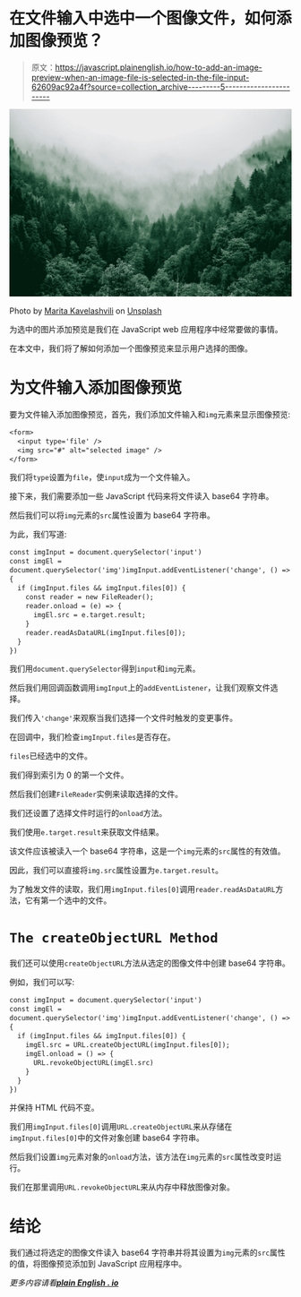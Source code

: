 # 在文件输入中选中一个图像文件，如何添加图像预览？

> 原文：<https://javascript.plainenglish.io/how-to-add-an-image-preview-when-an-image-file-is-selected-in-the-file-input-62609ac92a4f?source=collection_archive---------5----------------------->

![](img/5c727b2635d4d9fe927656c55cd090af.png)

Photo by [Marita Kavelashvili](https://unsplash.com/@maritafox?utm_source=medium&utm_medium=referral) on [Unsplash](https://unsplash.com?utm_source=medium&utm_medium=referral)

为选中的图片添加预览是我们在 JavaScript web 应用程序中经常要做的事情。

在本文中，我们将了解如何添加一个图像预览来显示用户选择的图像。

# 为文件输入添加图像预览

要为文件输入添加图像预览，首先，我们添加文件输入和`img`元素来显示图像预览:

```
<form>
  <input type='file' />
  <img src="#" alt="selected image" />
</form>
```

我们将`type`设置为`file`，使`input`成为一个文件输入。

接下来，我们需要添加一些 JavaScript 代码来将文件读入 base64 字符串。

然后我们可以将`img`元素的`src`属性设置为 base64 字符串。

为此，我们写道:

```
const imgInput = document.querySelector('input')
const imgEl = document.querySelector('img')imgInput.addEventListener('change', () => {
  if (imgInput.files && imgInput.files[0]) {
    const reader = new FileReader();
    reader.onload = (e) => {
      imgEl.src = e.target.result;
    }
    reader.readAsDataURL(imgInput.files[0]);
  }
})
```

我们用`document.querySelector`得到`input`和`img`元素。

然后我们用回调函数调用`imgInput`上的`addEventListener`，让我们观察文件选择。

我们传入`'change'`来观察当我们选择一个文件时触发的变更事件。

在回调中，我们检查`imgInput.files`是否存在。

`files`已经选中的文件。

我们得到索引为 0 的第一个文件。

然后我们创建`FileReader`实例来读取选择的文件。

我们还设置了选择文件时运行的`onload`方法。

我们使用`e.target.result`来获取文件结果。

该文件应该被读入一个 base64 字符串，这是一个`img`元素的`src`属性的有效值。

因此，我们可以直接将`img.src`属性设置为`e.target.result`。

为了触发文件的读取，我们用`imgInput.files[0]`调用`reader.readAsDataURL`方法，它有第一个选中的文件。

# `The createObjectURL Method`

我们还可以使用`createObjectURL`方法从选定的图像文件中创建 base64 字符串。

例如，我们可以写:

```
const imgInput = document.querySelector('input')
const imgEl = document.querySelector('img')imgInput.addEventListener('change', () => {
  if (imgInput.files && imgInput.files[0]) {
    imgEl.src = URL.createObjectURL(imgInput.files[0]);
    imgEl.onload = () => {
      URL.revokeObjectURL(imgEl.src)
    }
  }
})
```

并保持 HTML 代码不变。

我们用`imgInput.files[0]`调用`URL.createObjectURL`来从存储在`imgInput.files[0]`中的文件对象创建 base64 字符串。

然后我们设置`img`元素对象的`onload`方法，该方法在`img`元素的`src`属性改变时运行。

我们在那里调用`URL.revokeObjectURL`来从内存中释放图像对象。

# 结论

我们通过将选定的图像文件读入 base64 字符串并将其设置为`img`元素的`src`属性的值，将图像预览添加到 JavaScript 应用程序中。

*更多内容请看*[***plain English . io***](http://plainenglish.io/)